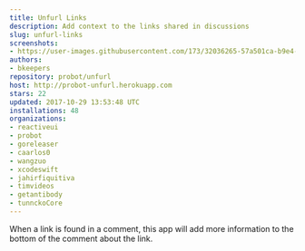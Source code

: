 ```yaml
---
title: Unfurl Links
description: Add context to the links shared in discussions
slug: unfurl-links
screenshots:
- https://user-images.githubusercontent.com/173/32036265-57a501ca-b9e4-11e7-9db3-52374fb7290c.png
authors:
- bkeepers
repository: probot/unfurl
host: http://probot-unfurl.herokuapp.com
stars: 22
updated: 2017-10-29 13:53:48 UTC
installations: 48
organizations:
- reactiveui
- probot
- goreleaser
- caarlos0
- wangzuo
- xcodeswift
- jahirfiquitiva
- timvideos
- getantibody
- tunnckoCore
---
```


When a link is found in a comment, this app will add more information to the bottom of the comment about the link.
